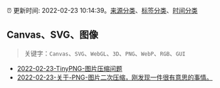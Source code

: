 :alarm_clock: 更新时间: 2022-02-23 10:14:39。[来源分类](../README.md)、[标签分类](../TAGS.md)、[时间分类](../TIMELINE.md)

## Canvas、SVG、图像


> 关键字：`Canvas`、`SVG`、`WebGL`、`3D`、`PNG`、`WebP`、`RGB`、`GUI`



- [2022-02-23-TinyPNG-图片压缩问题](https://www.v2ex.com/t/835964) 
- [2022-02-23-关于-PNG-图片二次压缩，刚发现一件很有意思的事情。](https://www.v2ex.com/t/835949) 